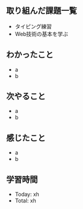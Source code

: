 ## 取り組んだ課題一覧
- タイピング練習
- Web技術の基本を学ぶ
## わかったこと
- a
- b
## 次やること
- a
- b
## 感じたこと
- a
- b
## 学習時間
- Today: xh
- Total: xh
